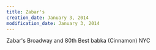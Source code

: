```yaml
---
title: Zabar's
creation_date: January 3, 2014
modification_date: January 3, 2014
---
```



Zabar's
Broadway and 80th
Best babka
(Cinnamon)
NYC
